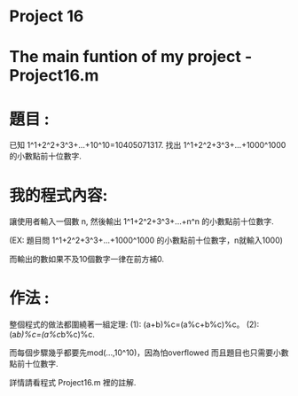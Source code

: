 # Project 16
# The main funtion of my project - Project16.m
# 題目 :
已知 1^1+2^2+3^3+...+10^10=10405071317. 找出 1^1+2^2+3^3+...+1000^1000 的小數點前十位數字.

# 我的程式內容:
讓使用者輸入一個數 n, 然後輸出 1^1+2^2+3^3+...+n^n 的小數點前十位數字.

(EX: 題目問 1^1+2^2+3^3+...+1000^1000 的小數點前十位數字，n就輸入1000)

而輸出的數如果不及10個數字一律在前方補0.

# 作法 :
整個程式的做法都圍繞著一組定理: (1): (a+b)%c=(a%c+b%c)%c。 (2): (a*b)%c=(a%c*b%c)%c.

而每個步驟幾乎都要先mod(...,10^10)，因為怕overflowed 而且題目也只需要小數點前十位數字.

詳情請看程式 Project16.m 裡的註解.


